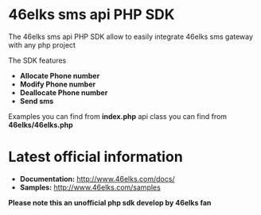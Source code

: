 # 46elks sms api PHP SDK

The 46elks sms api PHP SDK allow to easily integrate 46elks sms gateway with any php project

The SDK features

* **Allocate Phone number**
* **Modify Phone number**
* **Deallocate Phone number**
* **Send sms**

Examples you can find from **index.php**
api class you can find from **46elks/46elks.php**

# Latest official information
* **Documentation:** http://www.46elks.com/docs/
* **Samples:** http://www.46elks.com/samples

**Please note this an unofficial php sdk develop by 46elks fan**